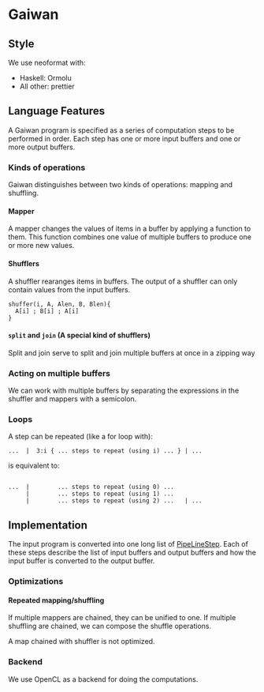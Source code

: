 # Gaiwan

## Style

We use neoformat with:

- Haskell: Ormolu
- All other: prettier

## Language Features

A Gaiwan program is specified as a series of computation steps to be performed
in order. Each step has one or more input buffers and one or more output
buffers.

### Kinds of operations

Gaiwan distinguishes between two kinds of operations: mapping and shuffling.

#### Mapper

A mapper changes the values of items in a buffer by applying a function to them.
This function combines one value of multiple buffers to produce one or more new
values.

#### Shufflers

A shuffler rearanges items in buffers. The output of a shuffler can only contain
values from the input buffers.

```
shuffer(i, A, Alen, B, Blen){
  A[i] ; B[i] ; A[i]
}
```

#### `split` and `join` (A special kind of shufflers)

Split and join serve to split and join multiple buffers at once in a zipping way

### Acting on multiple buffers

We can work with multiple buffers by separating the expressions in the shuffler
and mappers with a semicolon.

### Loops

A step can be repeated (like a for loop with):

```
...  |  3:i { ... steps to repeat (using i) ... } | ...
```

is equivalent to:

```

...  |        ... steps to repeat (using 0) ...
     |        ... steps to repeat (using 1) ...
     |        ... steps to repeat (using 2) ...   | ...
```

## Implementation

The input program is converted into one long list of
[PipeLineStep](src/Pipelining.hs). Each of these steps describe the list of
input buffers and output buffers and how the input buffer is converted to the
output buffer.

### Optimizations

#### Repeated mapping/shuffling

If multiple mappers are chained, they can be unified to one. If multiple
shuffling are chained, we can compose the shuffle operations.

A map chained with shuffler is not optimized.

### Backend

We use OpenCL as a backend for doing the computations.
